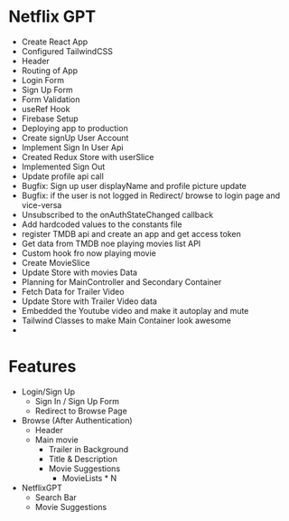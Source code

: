 # Netflix GPT

- Create React App
- Configured TailwindCSS
- Header
- Routing of App
- Login Form
- Sign Up Form
- Form Validation
- useRef Hook
- Firebase Setup
- Deploying app to production
- Create signUp User Account
- Implement Sign In User Api
- Created Redux Store with userSlice
- Implemented Sign Out
- Update profile api call
- Bugfix: Sign up user displayName and profile picture update
- Bugfix: if the user is not logged in Redirect/ browse to login page and vice-versa
- Unsubscribed to the onAuthStateChanged callback
- Add hardcoded values to the constants file
- register TMDB api and create an app and get access token
- Get data from TMDB noe playing movies list API
- Custom hook fro now playing movie
- Create MovieSlice
- Update Store with movies Data
- Planning for MainController and Secondary Container
- Fetch Data for Trailer Video
- Update Store with Trailer Video data
- Embedded the Youtube video and make it autoplay and mute
- Tailwind Classes to make Main Container look awesome
- 



# Features
- Login/Sign Up
    - Sign In / Sign Up Form
    - Redirect to Browse Page
- Browse (After Authentication)
    - Header
    - Main movie
        - Trailer in Background
        - Title & Description
        - Movie Suggestions
            - MovieLists * N
- NetflixGPT
    - Search Bar
    - Movie Suggestions

